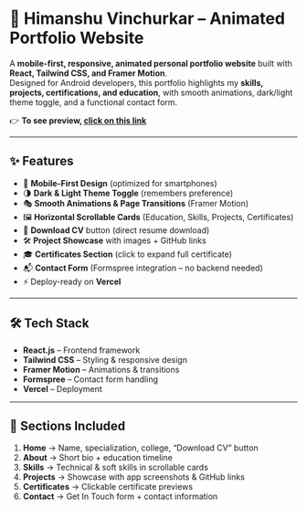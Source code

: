 # 🚀 Himanshu Vinchurkar – Animated Portfolio Website  

A **mobile-first, responsive, animated personal portfolio website** built with **React, Tailwind CSS, and Framer Motion**.  
Designed for Android developers, this portfolio highlights my **skills, projects, certifications, and education**, with smooth animations, dark/light theme toggle, and a functional contact form.  

👉 **To see preview, [click on this link](https://portfolio-six-coral-45.vercel.app/)**  

---

## ✨ Features  
- 📱 **Mobile-First Design** (optimized for smartphones)  
- 🌗 **Dark & Light Theme Toggle** (remembers preference)  
- 🎭 **Smooth Animations & Page Transitions** (Framer Motion)  
- 🖼️ **Horizontal Scrollable Cards** (Education, Skills, Projects, Certificates)  
- 📂 **Download CV** button (direct resume download)  
- 🛠️ **Project Showcase** with images + GitHub links  
- 🎓 **Certificates Section** (click to expand full certificate)  
- 📬 **Contact Form** (Formspree integration – no backend needed)  
- ⚡ Deploy-ready on **Vercel**  

---

## 🛠️ Tech Stack  
- **React.js** – Frontend framework  
- **Tailwind CSS** – Styling & responsive design  
- **Framer Motion** – Animations & transitions  
- **Formspree** – Contact form handling  
- **Vercel** – Deployment  

---

## 📂 Sections Included  
1. **Home** → Name, specialization, college, “Download CV” button  
2. **About** → Short bio + education timeline  
3. **Skills** → Technical & soft skills in scrollable cards  
4. **Projects** → Showcase with app screenshots & GitHub links  
5. **Certificates** → Clickable certificate previews  
6. **Contact** → Get In Touch form + contact information  
